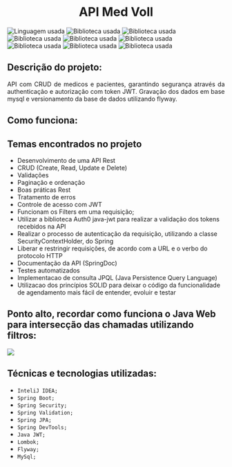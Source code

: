 <h1 align="center"> API Med Voll </h1>

![Linguagem usada](https://img.shields.io/badge/JAVA:-17-005100?style=for-the-badge)
![Biblioteca usada](https://img.shields.io/badge/Biblioteca:-spring_security-3c0064?style=for-the-badge)
![Biblioteca usada](https://img.shields.io/badge/Biblioteca:-spring_validation-3c0064?style=for-the-badge)
![Biblioteca usada](https://img.shields.io/badge/Biblioteca:-spring_jpa-3c0064?style=for-the-badge)
![Biblioteca usada](https://img.shields.io/badge/Biblioteca:-spring_devtools-3c0064?style=for-the-badge)
![Biblioteca usada](https://img.shields.io/badge/Biblioteca:-javajwt-3c0064?style=for-the-badge)
![Biblioteca usada](https://img.shields.io/badge/Biblioteca:-lombok-3c0064?style=for-the-badge)
![Biblioteca usada](https://img.shields.io/badge/Biblioteca:-flyway-3c0064?style=for-the-badge)
![Biblioteca usada](https://img.shields.io/badge/Biblioteca:-mysql-3c0064?style=for-the-badge)

## Descrição do projeto:

<p align="justify">
API com CRUD de medicos e pacientes, garantindo segurança através da authenticação e autorização com token JWT. Gravação dos dados em base mysql e versionamento da base de dados utilizando flyway.
</p>

## Como funciona:



## Temas encontrados no projeto

- Desenvolvimento de uma API Rest
- CRUD (Create, Read, Update e Delete)
- Validações
- Paginação e ordenação
- Boas práticas Rest
- Tratamento de erros
- Controle de acesso com JWT
- Funcionam os Filters em uma requisição;
- Utilizar a biblioteca Auth0 java-jwt para realizar a validação dos tokens recebidos na API
- Realizar o processo de autenticação da requisição, utilizando a classe SecurityContextHolder, do Spring
- Liberar e restringir requisições, de acordo com a URL e o verbo do protocolo HTTP
- Documentação da API (SpringDoc)
- Testes automatizados
- Implementacao de consulta JPQL (Java Persistence Query Language)
- Utilizacao dos princípios SOLID para deixar o código da funcionalidade de agendamento mais fácil de entender, evoluir e testar


## Ponto alto, recordar como funciona o Java Web para intersecção das chamadas utilizando filtros:

 <img class="img" src="https://imgur.com/a/q1i0OQ3" />



## Técnicas e tecnologias utilizadas:

- ``InteliJ IDEA;``
- ``Spring Boot;``
- ``Spring Security;``
- ``Spring Validation;``
- ``Spring JPA;``
- ``Spring DevTools;``
- ``Java JWT;``
- ``Lombok;``
- ``Flyway;``
- ``MySql;``
